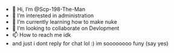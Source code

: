 - 👋 Hi, I’m @Scp-198-The-Man
- 👀 I’m interested in administration
- 🌱 I’m currently learning how to make nuke
- 💞️ I’m looking to collaborate on Devlopment
- 📫 How to reach me idk
- and just i dont reply for chat lol :) im soooooooo funy (say yes)
